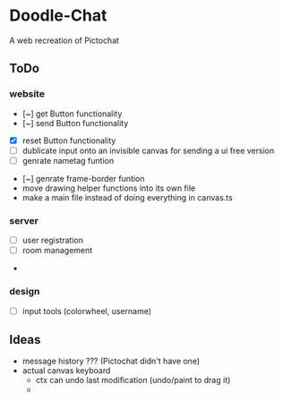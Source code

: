 # Doodle-Chat

A web recreation of Pictochat

## ToDo
### website
- [~] get Button functionality
- [~] send Button functionality
-  [x] reset Button functionality
-  [ ] dublicate input onto an invisible canvas for sending a ui free version
-  [ ] genrate nametag funtion
-  [~] genrate frame-border funtion
- move drawing helper functions into its own file
- make a main file instead of doing everything in canvas.ts
### server
- [ ] user registration
- [ ] room management
- 
### design
- [ ] input tools (colorwheel, username)

## Ideas
- message history ??? (Pictochat didn't have one)
- actual canvas keyboard
    - ctx can undo last modification (undo/paint to drag it)
    - 

